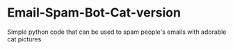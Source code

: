 # Email-Spam-Bot-Cat-version
Simple python code that can be used to spam people's emails with adorable cat pictures
